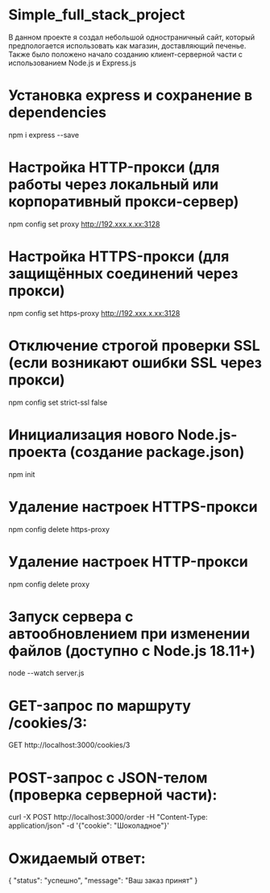 # Simple_full_stack_project
В данном проекте я создал небольшой одностраничный сайт, который предпологается использовать как магазин, доставляющий печенье. Также было положено начало созданию клиент-серверной части с использованием Node.js и Express.js

# Установка express и сохранение в dependencies
npm i express --save

# Настройка HTTP-прокси (для работы через локальный или корпоративный прокси-сервер)
npm config set proxy http://192.xxx.x.xx:3128

# Настройка HTTPS-прокси (для защищённых соединений через прокси)
npm config set https-proxy http://192.xxx.x.xx:3128

# Отключение строгой проверки SSL (если возникают ошибки SSL через прокси)
npm config set strict-ssl false

# Инициализация нового Node.js-проекта (создание package.json)
npm init

# Удаление настроек HTTPS-прокси
npm config delete https-proxy

# Удаление настроек HTTP-прокси
npm config delete proxy

# Запуск сервера с автообновлением при изменении файлов (доступно с Node.js 18.11+)
node --watch server.js

# GET-запрос по маршруту /cookies/3:
GET http://localhost:3000/cookies/3

# POST-запрос с JSON-телом (проверка серверной части):
curl -X POST http://localhost:3000/order -H "Content-Type: application/json" -d '{"cookie": "Шоколадное"}'

# Ожидаемый ответ:
{
  "status": "успешно",
  "message": "Ваш заказ принят"
}

